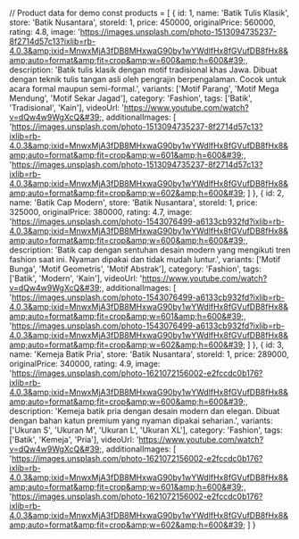// Product data for demo
        const products = [
            {
                id: 1,
                name: &#39;Batik Tulis Klasik&#39;,
                store: &#39;Batik Nusantara&#39;,
                storeId: 1,
                price: 450000,
                originalPrice: 560000,
                rating: 4.8,
                image: &#39;https://images.unsplash.com/photo-1513094735237-8f2714d57c13?ixlib=rb-4.0.3&amp;ixid=MnwxMjA3fDB8MHxwaG90by1wYWdlfHx8fGVufDB8fHx8&amp;auto=format&amp;fit=crop&amp;w=600&amp;h=600&#39;,
                description: &#39;Batik tulis klasik dengan motif tradisional khas Jawa. Dibuat dengan teknik tulis tangan asli oleh pengrajin berpengalaman. Cocok untuk acara formal maupun semi-formal.&#39;,
                variants: [&#39;Motif Parang&#39;, &#39;Motif Mega Mendung&#39;, &#39;Motif Sekar Jagad&#39;],
                category: &#39;Fashion&#39;,
                tags: [&#39;Batik&#39;, &#39;Tradisional&#39;, &#39;Kain&#39;],
                videoUrl: &#39;https://www.youtube.com/watch?v=dQw4w9WgXcQ&#39;,
                additionalImages: [
                    &#39;https://images.unsplash.com/photo-1513094735237-8f2714d57c13?ixlib=rb-4.0.3&amp;ixid=MnwxMjA3fDB8MHxwaG90by1wYWdlfHx8fGVufDB8fHx8&amp;auto=format&amp;fit=crop&amp;w=601&amp;h=600&#39;,
                    &#39;https://images.unsplash.com/photo-1513094735237-8f2714d57c13?ixlib=rb-4.0.3&amp;ixid=MnwxMjA3fDB8MHxwaG90by1wYWdlfHx8fGVufDB8fHx8&amp;auto=format&amp;fit=crop&amp;w=602&amp;h=600&#39;
                ]
            },
            {
                id: 2,
                name: &#39;Batik Cap Modern&#39;,
                store: &#39;Batik Nusantara&#39;,
                storeId: 1,
                price: 325000,
                originalPrice: 380000,
                rating: 4.7,
                image: &#39;https://images.unsplash.com/photo-1543076499-a6133cb932fd?ixlib=rb-4.0.3&amp;ixid=MnwxMjA3fDB8MHxwaG90by1wYWdlfHx8fGVufDB8fHx8&amp;auto=format&amp;fit=crop&amp;w=600&amp;h=600&#39;,
                description: &#39;Batik cap dengan sentuhan desain modern yang mengikuti tren fashion saat ini. Nyaman dipakai dan tidak mudah luntur.&#39;,
                variants: [&#39;Motif Bunga&#39;, &#39;Motif Geometris&#39;, &#39;Motif Abstrak&#39;],
                category: &#39;Fashion&#39;,
                tags: [&#39;Batik&#39;, &#39;Modern&#39;, &#39;Kain&#39;],
                videoUrl: &#39;https://www.youtube.com/watch?v=dQw4w9WgXcQ&#39;,
                additionalImages: [
                    &#39;https://images.unsplash.com/photo-1543076499-a6133cb932fd?ixlib=rb-4.0.3&amp;ixid=MnwxMjA3fDB8MHxwaG90by1wYWdlfHx8fGVufDB8fHx8&amp;auto=format&amp;fit=crop&amp;w=601&amp;h=600&#39;,
                    &#39;https://images.unsplash.com/photo-1543076499-a6133cb932fd?ixlib=rb-4.0.3&amp;ixid=MnwxMjA3fDB8MHxwaG90by1wYWdlfHx8fGVufDB8fHx8&amp;auto=format&amp;fit=crop&amp;w=602&amp;h=600&#39;
                ]
            },
            {
                id: 3,
                name: &#39;Kemeja Batik Pria&#39;,
                store: &#39;Batik Nusantara&#39;,
                storeId: 1,
                price: 289000,
                originalPrice: 340000,
                rating: 4.9,
                image: &#39;https://images.unsplash.com/photo-1621072156002-e2fccdc0b176?ixlib=rb-4.0.3&amp;ixid=MnwxMjA3fDB8MHxwaG90by1wYWdlfHx8fGVufDB8fHx8&amp;auto=format&amp;fit=crop&amp;w=600&amp;h=600&#39;,
                description: &#39;Kemeja batik pria dengan desain modern dan elegan. Dibuat dengan bahan katun premium yang nyaman dipakai seharian.&#39;,
                variants: [&#39;Ukuran S&#39;, &#39;Ukuran M&#39;, &#39;Ukuran L&#39;, &#39;Ukuran XL&#39;],
                category: &#39;Fashion&#39;,
                tags: [&#39;Batik&#39;, &#39;Kemeja&#39;, &#39;Pria&#39;],
                videoUrl: &#39;https://www.youtube.com/watch?v=dQw4w9WgXcQ&#39;,
                additionalImages: [
                    &#39;https://images.unsplash.com/photo-1621072156002-e2fccdc0b176?ixlib=rb-4.0.3&amp;ixid=MnwxMjA3fDB8MHxwaG90by1wYWdlfHx8fGVufDB8fHx8&amp;auto=format&amp;fit=crop&amp;w=601&amp;h=600&#39;,
                    &#39;https://images.unsplash.com/photo-1621072156002-e2fccdc0b176?ixlib=rb-4.0.3&amp;ixid=MnwxMjA3fDB8MHxwaG90by1wYWdlfHx8fGVufDB8fHx8&amp;auto=format&amp;fit=crop&amp;w=602&amp;h=600&#39;
                ]
            }
